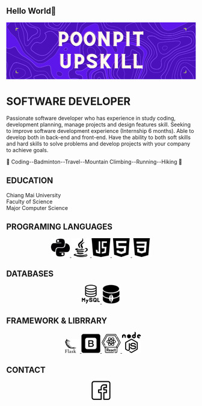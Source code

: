 ## Hello World🦊

![Banner](/image/POONPIT.png)
<p align="center"><h1> SOFTWARE DEVELOPER</h1></p>

Passionate software developer who has experience in study coding, development planning, manage projects and design features skill. Seeking to improve software development experience (Internship 6 months). Able to develop both in back-end and front-end. Have the ability to both soft skills and hard skills to solve problems and develop projects with your company to achieve goals.

🌱 Coding--Badminton--Travel--Mountain Climbing--Running--Hiking 🌱
## EDUCATION
Chiang Mai University
<br>
Faculty of Science
<br>
Major Computer Science
## PROGRAMING LANGUAGES
<p align="center">
<a href="#">
  <img alt="guilyx | python" width="50px" src="/languages/python.png"/>
</a>
<a href="#">
  <img alt="guilyx | java" width="50px" src="/languages/java.png"/>
</a>
<a href="#">
  <img alt="guilyx | java-script" width="50px" src="/languages/java-script.png"/>
</a>
<a href="#">
  <img alt="guilyx | HTML" width="50px" src="/languages/HTML.png"/>
</a>
<a href="#">
  <img alt="guilyx | CSS" width="50px" src="/languages/CSS.png"/>
</a>
</p>

## DATABASES

<p align="center">
<a href="#">
  <img alt="guilyx | mysql" width="50px" src="/DATABASES/mysql.png"/>
</a>
<a href="#">
  <img alt="guilyx | MongoDB" width="50px" src="/DATABASES/MongoDB.png"/>
</a>
</p>

## FRAMEWORK & LIBRRARY
<p align="center">
<a href="#">
  <img alt="guilyx | Flask" width="50px" src="/FRAMEWORK/Flask.png"/>
</a>
<a href="#">
  <img alt="guilyx | bootstrap" width="50px" src="/FRAMEWORK/bootstrap.png"/>
</a>
<a href="#">
  <img alt="guilyx | react" width="50px" src="/FRAMEWORK/react.png"/>
</a>
<a href="#">
  <img alt="guilyx | nodeJS" width="50px" src="/FRAMEWORK/node.png"/>
</a>
</p>

## CONTACT
<p align="center">
<a href="https://www.facebook.com/profile.php?id=100016245645658">
  <img alt="guilyx | Twitter" width="50px" src="/social media/facebook.png"/>
</a>
</p>


